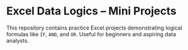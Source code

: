 # Excel Data Logics – Mini Projects

This repository contains practice Excel projects demonstrating logical formulas like `IF`, `AND`, and `OR`. Useful for beginners and aspiring data analysts.

